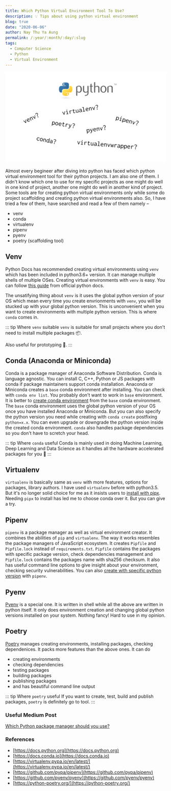 ```yaml
---
title: Which Python Virtual Environment Tool To Use?
description: 💡 Tips about using python virtual environment
blog: true
date: "2020-06-06"
author: Nay Thu Ya Aung
permalink: /:year/:month/:day/:slug
tags:
  - Computer Science
  - Python
  - Virtual Environment
---
```


![venvs img](./venvs.svg)

Almost every begineer after diving into python has faced which python virtual environment tool for their python projects. I am also one of them. I didn't know which one to use for my specific projects as one might do well in one kind of project, another one might do well in another kind of project. Some tools are for creating python virtual environments only while some do project scaffolding and creating python virtual environments also. So, I have tried a few of them, have searched and read a few of them namely –

- venv
- conda
- virtualenv
- pipenv
- pyenv
- poetry (scaffolding tool)

## Venv

Python Docs has recommended creating virtual environments using `venv` which has been included in python3.6+ version. It can manage multiple shells of multiple OSes. Creating virtual environments with `venv` is easy. You can follow [this guide](https://docs.python.org/3/tutorial/venv.html#creating-virtual-environments) from official python docs.

The unsatifying thing about `venv` is it uses the global python version of your OS which mean every time you create envrionments with `venv`, you will be stucked up with your global python version. This is unconvenient when you want to create environments with multiple python version. This is where `conda` comes in.

::: tip Where `venv` suitable
`venv` is suitable for small projects where you don't need to install multiple packages 📦.

Also useful for prototyping 🧪.
:::

## Conda (Anaconda or Miniconda)

Conda is a package manager of Anaconda Software Distribution. Conda is language agnostic. You can install C, C++, Python or JS packages with conda if package maintainers support conda installation. Anaconda or Miniconda creates a `base` conda environment after installing. You can check with `conda env list`. You probably don't want to work in `base` environment. It is better to [create conda environment](https://docs.conda.io/projects/conda/en/latest/commands/create.html) from the `base` conda environment. The `base` conda environment uses the global python version of your OS once you have installed Anaconda or Miniconda. But you can also specify the python version you need while creating with `conda create` postfixing `python=x.x`. You can even upgrade or downgrade the python version inside the created conda environment. `conda` also handles package dependencies so you don't have to scretch your head.

::: tip Where `conda` useful
Conda is mainly used in doing Machine Learning, Deep Learning and Data Science as it handles all the hardware accelerated packages for you 💯
:::

## Virtualenv

`virtualenv` is basically same as `venv` with more features, options for packages, library authors. I have used `virtualenv` before with python3.5. But it's no longer solid choice for me as it insists users to [install with pipx](https://virtualenv.pypa.io/en/latest/). Needing `pipx` to install has led me to choose conda over it. But you can give a try.

## Pipenv

`pipenv` is a package manager as well as virtual environment creator. It combines the abilities of `pip` and `virtualenv`. The way it works resembles the package managers of JavaScript ecosystem. It creates `Pipfile` and `Pipfile.lock` instead of `requirements.txt`. `Pipfile` contains the packages with specific package version, check dependencies management and `Pipfile.lock` contains the packages name with sha256 checksum. It also has useful command line options to give insight about your environment, checking security vulnerabilities. You can also [create with specific python version](https://github.com/pypa/pipenv#-usage) with `pipenv`.

## Pyenv

[Pyenv](https://github.com/pyenv/pyenv#simple-python-version-management-pyenv) is a special one. It is written in shell while all the above are written in python itself. It only does environment creation and changing global python versions installed on your system. Nothing fancy! Hard to use in my opinion.

## Poetry

[Poetry](https://python-poetry.org/) manages creating environments, installing packages, checking dependenices. It packs more features than the above ones. It can do

- creating environments
- checking dependencies
- testing packages
- building packages
- publishing packages
- and has beautiful command line output

::: tip Where `poetry` useful
If you want to create, test, build and publish packages, `poetry` is definitely go to tool.
:::

### Useful Medium Post

[Which Python package manager should you use?](https://towardsdatascience.com/which-python-package-manager-should-you-use-d0fd0789a250)

### References

- [https://docs.python.org](https://docs.python.org)
- [https://docs.conda.io](https://docs.conda.io)
- [https://virtualenv.pypa.io/en/latest/](https://virtualenv.pypa.io/en/latest/)
- [https://github.com/pypa/pipenv](https://github.com/pypa/pipenv)
- [https://github.com/pyenv/pyenv](https://github.com/pyenv/pyenv)
- [https://python-poetry.org/](https://python-poetry.org/)